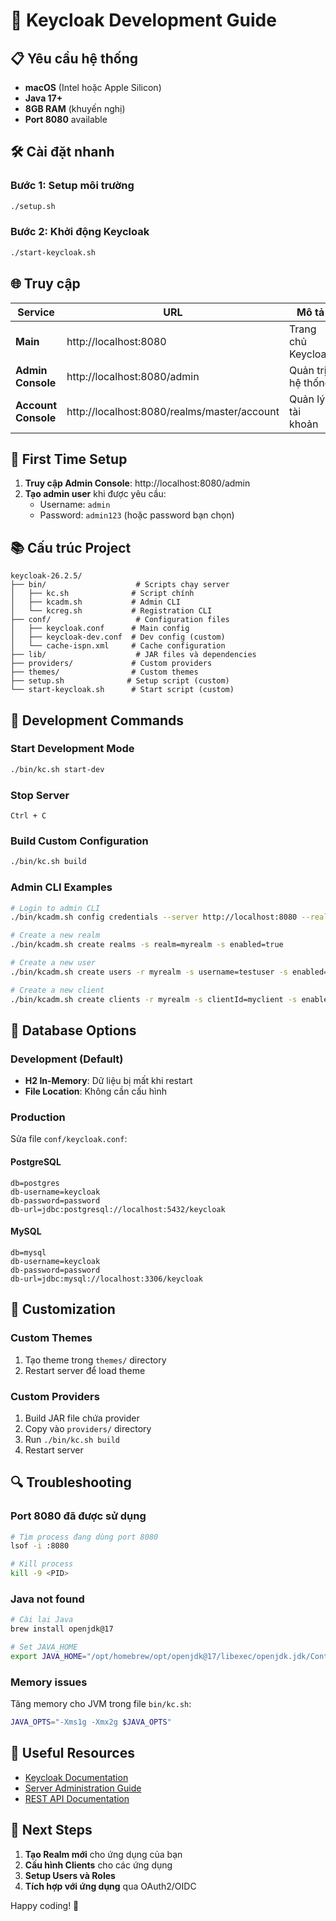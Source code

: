 # 🚀 Keycloak Development Guide

## 📋 Yêu cầu hệ thống

- **macOS** (Intel hoặc Apple Silicon)
- **Java 17+** 
- **8GB RAM** (khuyến nghị)
- **Port 8080** available

## 🛠️ Cài đặt nhanh

### Bước 1: Setup môi trường
```bash
./setup.sh
```

### Bước 2: Khởi động Keycloak
```bash
./start-keycloak.sh
```

## 🌐 Truy cập

| Service | URL | Mô tả |
|---------|-----|-------|
| **Main** | http://localhost:8080 | Trang chủ Keycloak |
| **Admin Console** | http://localhost:8080/admin | Quản trị hệ thống |
| **Account Console** | http://localhost:8080/realms/master/account | Quản lý tài khoản |

## 🔐 First Time Setup

1. **Truy cập Admin Console**: http://localhost:8080/admin
2. **Tạo admin user** khi được yêu cầu:
   - Username: `admin`
   - Password: `admin123` (hoặc password bạn chọn)

## 📚 Cấu trúc Project

```
keycloak-26.2.5/
├── bin/                    # Scripts chạy server
│   ├── kc.sh              # Script chính
│   ├── kcadm.sh           # Admin CLI
│   └── kcreg.sh           # Registration CLI
├── conf/                   # Configuration files
│   ├── keycloak.conf      # Main config
│   ├── keycloak-dev.conf  # Dev config (custom)
│   └── cache-ispn.xml     # Cache configuration
├── lib/                    # JAR files và dependencies
├── providers/             # Custom providers
├── themes/                # Custom themes
├── setup.sh              # Setup script (custom)
└── start-keycloak.sh      # Start script (custom)
```

## 🔧 Development Commands

### Start Development Mode
```bash
./bin/kc.sh start-dev
```

### Stop Server
```
Ctrl + C
```

### Build Custom Configuration
```bash
./bin/kc.sh build
```

### Admin CLI Examples
```bash
# Login to admin CLI
./bin/kcadm.sh config credentials --server http://localhost:8080 --realm master --user admin

# Create a new realm
./bin/kcadm.sh create realms -s realm=myrealm -s enabled=true

# Create a new user
./bin/kcadm.sh create users -r myrealm -s username=testuser -s enabled=true

# Create a new client
./bin/kcadm.sh create clients -r myrealm -s clientId=myclient -s enabled=true
```

## 🐳 Database Options

### Development (Default)
- **H2 In-Memory**: Dữ liệu bị mất khi restart
- **File Location**: Không cần cấu hình

### Production
Sửa file `conf/keycloak.conf`:

#### PostgreSQL
```properties
db=postgres
db-username=keycloak
db-password=password
db-url=jdbc:postgresql://localhost:5432/keycloak
```

#### MySQL
```properties
db=mysql
db-username=keycloak
db-password=password
db-url=jdbc:mysql://localhost:3306/keycloak
```

## 🎨 Customization

### Custom Themes
1. Tạo theme trong `themes/` directory
2. Restart server để load theme

### Custom Providers
1. Build JAR file chứa provider
2. Copy vào `providers/` directory  
3. Run `./bin/kc.sh build`
4. Restart server

## 🔍 Troubleshooting

### Port 8080 đã được sử dụng
```bash
# Tìm process đang dùng port 8080
lsof -i :8080

# Kill process
kill -9 <PID>
```

### Java not found
```bash
# Cài lại Java
brew install openjdk@17

# Set JAVA_HOME
export JAVA_HOME="/opt/homebrew/opt/openjdk@17/libexec/openjdk.jdk/Contents/Home"
```

### Memory issues
Tăng memory cho JVM trong file `bin/kc.sh`:
```bash
JAVA_OPTS="-Xms1g -Xmx2g $JAVA_OPTS"
```

## 📖 Useful Resources

- [Keycloak Documentation](https://www.keycloak.org/documentation)
- [Server Administration Guide](https://www.keycloak.org/docs/latest/server_admin/)
- [REST API Documentation](https://www.keycloak.org/docs-api/26.2/rest-api/)

## 🎯 Next Steps

1. **Tạo Realm mới** cho ứng dụng của bạn
2. **Cấu hình Clients** cho các ứng dụng
3. **Setup Users và Roles**
4. **Tích hợp với ứng dụng** qua OAuth2/OIDC

Happy coding! 🚀
